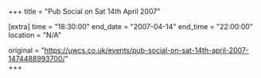 +++
title = "Pub Social on Sat 14th April 2007"

[extra]
time = "18:30:00"
end_date = "2007-04-14"
end_time = "22:00:00"
location = "N/A"

original = "https://uwcs.co.uk/events/pub-social-on-sat-14th-april-2007-1474488993700/"    
+++



